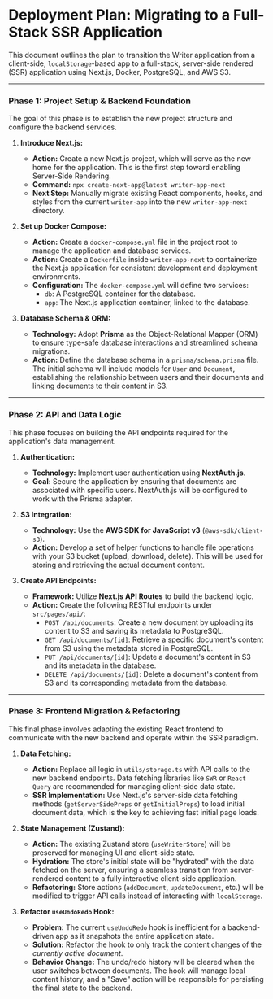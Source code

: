 # Deployment Plan: Migrating to a Full-Stack SSR Application

This document outlines the plan to transition the Writer application from a client-side, `localStorage`-based app to a full-stack, server-side rendered (SSR) application using Next.js, Docker, PostgreSQL, and AWS S3.

---

### **Phase 1: Project Setup & Backend Foundation**

The goal of this phase is to establish the new project structure and configure the backend services.

1.  **Introduce Next.js:**
    *   **Action:** Create a new Next.js project, which will serve as the new home for the application. This is the first step toward enabling Server-Side Rendering.
    *   **Command:** `npx create-next-app@latest writer-app-next`
    *   **Next Step:** Manually migrate existing React components, hooks, and styles from the current `writer-app` into the new `writer-app-next` directory.

2.  **Set up Docker Compose:**
    *   **Action:** Create a `docker-compose.yml` file in the project root to manage the application and database services.
    *   **Action:** Create a `Dockerfile` inside `writer-app-next` to containerize the Next.js application for consistent development and deployment environments.
    *   **Configuration:** The `docker-compose.yml` will define two services:
        *   `db`: A PostgreSQL container for the database.
        *   `app`: The Next.js application container, linked to the database.

3.  **Database Schema & ORM:**
    *   **Technology:** Adopt **Prisma** as the Object-Relational Mapper (ORM) to ensure type-safe database interactions and streamlined schema migrations.
    *   **Action:** Define the database schema in a `prisma/schema.prisma` file. The initial schema will include models for `User` and `Document`, establishing the relationship between users and their documents and linking documents to their content in S3.

---

### **Phase 2: API and Data Logic**

This phase focuses on building the API endpoints required for the application's data management.

1.  **Authentication:**
    *   **Technology:** Implement user authentication using **NextAuth.js**.
    *   **Goal:** Secure the application by ensuring that documents are associated with specific users. NextAuth.js will be configured to work with the Prisma adapter.

2.  **S3 Integration:**
    *   **Technology:** Use the **AWS SDK for JavaScript v3** (`@aws-sdk/client-s3`).
    *   **Action:** Develop a set of helper functions to handle file operations with your S3 bucket (upload, download, delete). This will be used for storing and retrieving the actual document content.

3.  **Create API Endpoints:**
    *   **Framework:** Utilize **Next.js API Routes** to build the backend logic.
    *   **Action:** Create the following RESTful endpoints under `src/pages/api/`:
        *   `POST /api/documents`: Create a new document by uploading its content to S3 and saving its metadata to PostgreSQL.
        *   `GET /api/documents/[id]`: Retrieve a specific document's content from S3 using the metadata stored in PostgreSQL.
        *   `PUT /api/documents/[id]`: Update a document's content in S3 and its metadata in the database.
        *   `DELETE /api/documents/[id]`: Delete a document's content from S3 and its corresponding metadata from the database.

---

### **Phase 3: Frontend Migration & Refactoring**

This final phase involves adapting the existing React frontend to communicate with the new backend and operate within the SSR paradigm.

1.  **Data Fetching:**
    *   **Action:** Replace all logic in `utils/storage.ts` with API calls to the new backend endpoints. Data fetching libraries like `SWR` or `React Query` are recommended for managing client-side data state.
    *   **SSR Implementation:** Use Next.js's server-side data fetching methods (`getServerSideProps` or `getInitialProps`) to load initial document data, which is the key to achieving fast initial page loads.

2.  **State Management (Zustand):**
    *   **Action:** The existing Zustand store (`useWriterStore`) will be preserved for managing UI and client-side state.
    *   **Hydration:** The store's initial state will be "hydrated" with the data fetched on the server, ensuring a seamless transition from server-rendered content to a fully interactive client-side application.
    *   **Refactoring:** Store actions (`addDocument`, `updateDocument`, etc.) will be modified to trigger API calls instead of interacting with `localStorage`.

3.  **Refactor `useUndoRedo` Hook:**
    *   **Problem:** The current `useUndoRedo` hook is inefficient for a backend-driven app as it snapshots the entire application state.
    *   **Solution:** Refactor the hook to only track the content changes of the *currently active document*.
    *   **Behavior Change:** The undo/redo history will be cleared when the user switches between documents. The hook will manage local content history, and a "Save" action will be responsible for persisting the final state to the backend.
